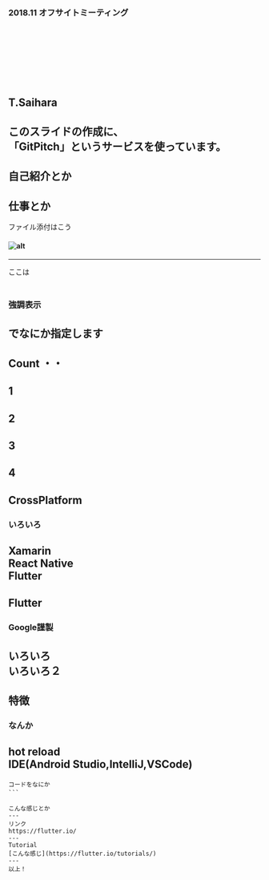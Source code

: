 ### 2018.11 オフサイトミーティング
　  

　  
　  
　  
T.Saihara
---
このスライドの作成に、  
「GitPitch」というサービスを使っています。
---
自己紹介とか
---
仕事とか
---
ファイル添付はこう
#### ![alt](assets/AddPitchmeYaml.png)
---
ここは  
　  
### 強調表示  

でなにか指定します  
　  
Count ・・
---
1
---
2
---
3
---
4
---
CrossPlatform
---
### いろいろ
Xamarin  
React Native  
Flutter  
---
Flutter
---
### Google謹製
いろいろ  
いろいろ２
---
特徴
---
### なんか
hot reload  
IDE(Android Studio,IntelliJ,VSCode)
---
```　  
コードをなにか
```　  

こんな感じとか
---
リンク
https://flutter.io/
---
Tutorial     
[こんな感じ](https://flutter.io/tutorials/)
---
以上！
